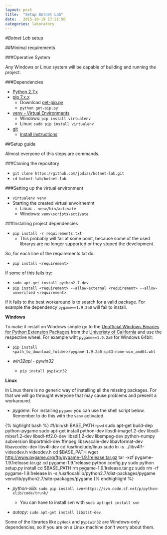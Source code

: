 ```yaml
---
layout: post
title:  "Setup Botnet Lab"
date:   2015-10-19 17:21:50
categories: laboratory
---
```



#*Botnet Lab* setup

##Minimal requirements

###Operative System

Any Windows or Linux system will be capable of building and running the project.

###Dependencies

- [Python 2.7.x](https://www.python.org/downloads/)
- [pip 7.x.x]()
	- Download [get-pip.py](https://bootstrap.pypa.io/get-pip.py)
	- `python get-pip.py`
- [venv - Virtual Environments](https://docs.python.org/3/library/venv.html)
	- Windows: `pip install virtualenv`
	- Linux: `sudo pip install virtualenv`
- [git](https://git-scm.com/)
	- [Install instructions](https://git-scm.com/book/en/v2/Getting-Started-Installing-Git)
	
##Setup guide

Almost everyone of this steps are commands.

###Cloning the repository

- `git clone https://github.com/jpdias/botnet-lab.git`
- `cd botnet-lab/botnet-lab`

###Setting up the virtual environment

- `virtualenv venv`
- Starting the created virtual envoirnemnt
	- Linux: `. venv/bin/activate`
	- Windows: `venv\scripts\activate` 
	
###Installing project dependencies

- `pip install -r requirements.txt`
	 - This probably will fail at some point, because some of the used librarys are no longer supported or they stoped the development.

So, for each line of the requirements.txt do:

- `pip install <requirement>`

If some of this fails try:
- `sudo apt-get install python2.7-dev`
- `pip install <requirement> --allow-external <requirement> --allow-unverified <requirement>`
	
If it fails to the best workaround is to search for a valid package. For example the dependency `pygame==1.9.2a0` will fail to install. 

**Windows**

To make it install on Windows simple go to the [Unofficial Windows Binaries for Python Extension Packages](http://www.lfd.uci.edu/~gohlke/pythonlibs/) from the [Univeristy of California](http://www.uci.edu/) and use the respective wheel.
For example wiht `pygame==1.9.2a0` for Windows 64bit:
- `pip install <path_to_download_folder>/pygame‑1.9.2a0‑cp33‑none‑win_amd64.whl`

- *win32api - pywin32* 
	- `pip install pypiwin32`

**Linux**

In Linux there is no generic way of installing all the missing packages. For that we will go throught everyone that may cause problems and present a workaround.

- *pygame*:
For installing `pygame` you can use the shell script below.
Remember to do this with the `venv` activated.

{% highlight bash %}
#!/bin/sh
BASE_PATH=`pwd`
sudo apt-get build-dep python-pygame
sudo apt-get install python-dev libsdl-image1.2-dev libsdl-mixer1.2-dev libsdl-ttf2.0-dev libsdl1.2-dev libsmpeg-dev python-numpy subversion libportmidi-dev ffmpeg libswscale-dev libavformat-dev libavcodec-dev libv4l-dev
cd /usr/include/linux
sudo ln -s ../libv4l1-videodev.h videodev.h
cd $BASE_PATH
wget http://www.pygame.org/ftp/pygame-1.9.1release.tar.gz
tar -xzf pygame-1.9.1release.tar.gz
cd pygame-1.9.1release
python config.py
sudo python setup.py install
cd $BASE_PATH
rm pygame-1.9.1release.tar.gz
sudo rm -rf pygame-1.9.1release
ln -s /usr/local/lib/python2.7/dist-packages/pygame venv/lib/python2.7/site-packages/pygame
{% endhighlight %}

- *python-xlib*: `sudo pip install svn+https://svn.code.sf.net/p/python-xlib/code/trunk/`
	- You can have to install svn  with `sudo apt-get install svn`
		
- *autopy*: `sudo apt-get install libxtst-dev`

Some of the libraries like `pyHook` and `pypiwin32` are Windows-only dependencies, so if you are on a Linux machine don't worry about them.